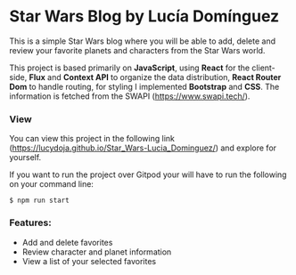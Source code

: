 # Star Wars Blog by Lucía Domínguez

This is a simple Star Wars blog where you will be able to add, delete and review your favorite planets and characters from the Star Wars world.

This project is based primarily on **JavaScript**, using **React** for the client-side, **Flux** and **Context API** to organize the data distribution, **React Router Dom** to handle routing, for styling I implemented **Bootstrap** and **CSS**. The information is fetched from the SWAPI (https://www.swapi.tech/).


### View
You can view this project in the following  link (https://lucydoja.github.io/Star_Wars-Lucia_Dominguez/) and explore for yourself. 

If you want to run the project over Gitpod your will have to run the following on your command line:
```
$ npm run start
```

### Features:
* Add and delete favorites
* Review character and planet information
* View a list of your selected favorites



